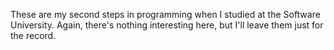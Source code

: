 These are my second steps in programming when I studied at the Software University. Again, there's nothing interesting here, but I'll leave them just for the record.
